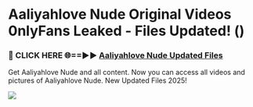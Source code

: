 # Aaliyahlove Nude Original Videos 0nlyFans Leaked - Files Updated! ()

<h3>🔴 CLICK HERE 🌐==►► <a href="https://tinyurl.com/leaks-videos" rel="nofollow">Aaliyahlove Nude Updated Files</a></h3>

Get Aaliyahlove Nude and all content. Now you can access all videos and pictures of Aaliyahlove Nude. New Updated Files 2025!

[![](https://i.imgur.com/KQgVmj3.gif)](https://tinyurl.com/leaks-videos)